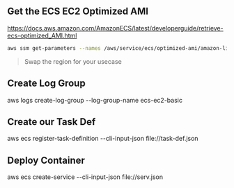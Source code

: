 ## Get the ECS EC2 Optimized AMI

https://docs.aws.amazon.com/AmazonECS/latest/developerguide/retrieve-ecs-optimized_AMI.html

```sh
aws ssm get-parameters --names /aws/service/ecs/optimized-ami/amazon-linux-2023/recommended --region ca-central-1
```

> Swap the region for your usecase

## Create Log Group

aws logs create-log-group --log-group-name ecs-ec2-basic

## Create our Task Def

aws ecs register-task-definition --cli-input-json file://task-def.json

## Deploy Container


aws ecs create-service --cli-input-json file://serv.json